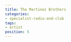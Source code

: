 ```yaml
---
title: The Martinez Brothers
categories:
- specialist-radio-and-club
tags:
- artist
position: 5
---
```


